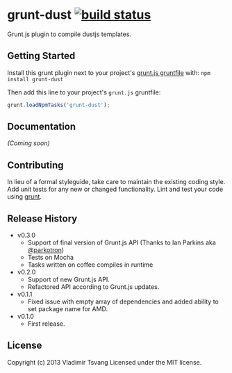 # grunt-dust [![build status](https://secure.travis-ci.org/vtsvang/grunt-dust.png)](http://travis-ci.org/vtsvang/grunt-dust)

Grunt.js plugin to compile dustjs templates.

## Getting Started
Install this grunt plugin next to your project's [grunt.js gruntfile][getting_started] with: `npm install grunt-dust`

Then add this line to your project's `grunt.js` gruntfile:

```javascript
grunt.loadNpmTasks('grunt-dust');
```

[grunt]: https://github.com/cowboy/grunt
[getting_started]: https://github.com/cowboy/grunt/blob/master/docs/getting_started.md

## Documentation
_(Coming soon)_

## Contributing
In lieu of a formal styleguide, take care to maintain the existing coding style. Add unit tests for any new or changed functionality. Lint and test your code using [grunt][grunt].

## Release History
* v0.3.0
  - Support of final version of Grunt.js API (Thanks to Ian Parkins aka [@parkotron](https://github.com/parkotron))
  - Tests on Mocha
  - Tasks written on coffee compiles in runtime
* v0.2.0
	- Support of new Grunt.js API.
	- Refactored API according to Grunt.js updates.
* v0.1.1
	- Fixed issue with empty array of dependencies and added ability to set package name for AMD.
* v0.1.0
	- First release.

## License
Copyright (c) 2013 Vladimir Tsvang
Licensed under the MIT license.
